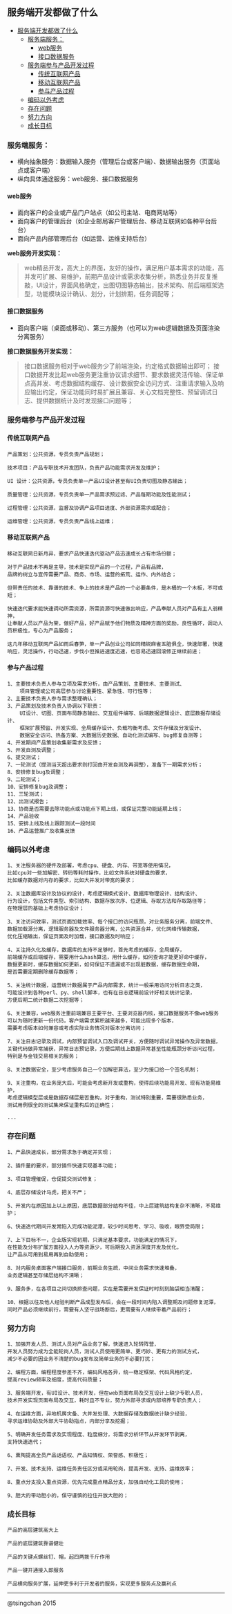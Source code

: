 ## 服务端开发都做了什么


- [服务端开发都做了什么](#服务端开发都做了什么)
    - [服务端服务：](#服务端服务)
        - [web服务](#web服务)
        - [接口数据服务](#接口数据服务)
    - [服务端参与产品开发过程](#服务端参与产品开发过程)
        - [传统互联网产品](#传统互联网产品)
        - [移动互联网产品](#移动互联网产品)
        - [参与产品过程](#参与产品过程)
    - [编码以外考虑](#编码以外考虑)
    - [存在问题](#存在问题)
    - [努力方向](#努力方向)
    - [成长目标](#成长目标)



### 服务端服务： ###
- 横向抽象服务：数据输入服务（管理后台或客户端）、数据输出服务（页面站点或客户端）
- 纵向具体通途服务：web服务、接口数据服务

#### web服务 ####
- 面向客户的企业或产品门户站点（如公司主站、电商网站等）
- 面向客户的管理后台（如企业邮局客户管理后台、移动互联网如各种平台后台）
- 面向产品内部管理后台（如运营、运维支持后台）

**web服务开发实现：**
> web精品开发，高大上的界面，友好的操作，满足用户基本需求的功能，高并发可扩展、易维护，前期产品设计或需求收集分析，熟悉业务并反复推敲，UI设计，界面风格确定，出图切图静态输出，技术架构、前后端框架选型，功能模块设计确认、划分，计划排期，任务调配等；

#### 接口数据服务 ####
- 面向客户端（桌面或移动）、第三方服务（也可以为web逻辑数据及页面渲染分离服务）

**接口数据服务开发实现：**
> 接口数据服务相对于web服务少了前端渲染，约定格式数据输出即可；
> 接口数据开发比起web服务更注重协议请求细节、要求数据灵活传输、保证单点高并发、考虑数据结构缓存、设计数据安全访问方式、注重请求输入及响应输出约定，保证功能同时易扩展且兼容、关心文档完整性、预留调试日志、提供数据统计及时发现接口问题等；

### 服务端参与产品开发过程 ###
#### 传统互联网产品 ####
	产品策划：公共资源，专员负责产品规划；

	技术项目：产品专职技术开发团队，负责产品功能需求开发及维护；

	UI 设计：公共资源，专员负责单一产品UI设计甚至有UI负责切图及静态输出；

	质量管理：公共资源，专员负责单一产品需求预过滤、产品每期功能及性能测试；

	过程管理：公共资源，监督及协调产品项目进度、外部资源需求或配合；

	运维管理：公共资源，专员负责产品线上运维；

#### 移动互联网产品 ####
	移动互联网日新月异，要求产品快速迭代驱动产品迅速成长占有市场份额；

	对于产品技术不再是主导，技术是实现产品的一个过程，产品有品牌，
	品牌的树立与宣传需要产品、商务、市场、运营的拓荒、运作、内外结合；

	但带责任的技术、靠谱的技术、争上的技术是产品的一个必要条件，是木桶的一个木板，不可或短；

	快速迭代要求能快速调动所需资源，所需资源可快速做出响应，产品奉献人员对产品有主人翁精神，
	让奉献人员以产品为荣，做好产品，好产品赋予他们物质及精神方面的奖励，良性循环，调动人员积极性，专心为产品服务；

	这几年移动互联网产品如雨后春笋，单一产品创业公司如同精锐麻雀五脏俱全，快速部署，快速响应，灵活操作，行动迅速，步伐小但推进速度迅速，也容易迅速回滚修正继续前进；


#### 参与产品过程 ####
	1、主要技术负责人参与立项及需求分析，由产品策划、主要技术、主要测试、
		项目管理或公司高层参与讨论重要性、紧急性、可行性等；
	2、主要技术负责人参与需求整理确认；
	3、产品策划及技术负责人协调以下职责：
		UI设计、切图、页面布局静态输出、交互组件编写、后端数据逻辑设计、底层数据存储设计、
		框架扩展预留、开发实现、全局缓存设计、负载均衡考虑、文件存储及分发设计、
		数据安全访问、热备方案、大数据历史数据、自动化测试编写、bug修复自测等；
	4、开发期间产品策划收集新需求及反馈；
	5、开发自测及调整；
	6、提交测试；
	7、一轮测试（提测当天超出要求则打回由开发自测及再调整），准备下一期需求分析；
	8、安排修复bug及调整；
	9、二轮测试；
	10、安排修复bug及调整；
	11、三轮测试；
	12、出测试报告；
	13、协商是否需要去除功能点或功能点下期上线，或保证完整功能延期上线；
	14、产品验收
	15、安排上线及线上跟踪测试一段时间
	16、产品运营推广及收集反馈

### 编码以外考虑 ###

	1、关注服务器的硬件及部署，考虑cpu、硬盘、内存、带宽等使用情况，
	比如cpu对一些加解密、转码等耗时操作，比如文件系统对硬盘的要求，
	比如缓存数据对内存的要求，比如大并发对带宽的要求；
	
	2、关注数据库设计及协议的设计，考虑逻辑模式设计、数据库物理设计、结构设计、
	行为设计，包括文件类型、索引结构、数据存放次序、位逻辑、存取方法和存取路径等；
	在物理层的基础上考虑协议设计；
	
	3、关注访问效率，测试页面加载效率、每个接口的访问瓶颈，对业务服务分离，前端文件、
	数据加载源分离，逻辑服务器及文件服务器分离，公共资源合并，优化网络传输数据，
	优化压缩输出，保证页面及时加载，接口数据及时响应；
	
	4、关注持久化及缓存，数据库的支持不足够时，首先考虑的缓存，全局缓存，
	前端缓存或后端缓存，需要用什么hash算法，用什么缓存，如何查询才能更好命中缓存，
	数据更新时，缓存数据如何更新，如何保证不遗漏或不出现脏数据，缓存数据生命期，
	是否需要定期删除缓存数据等；
	
	5、关注统计数据，运营统计数据属于产品内部需求，统计一般采用访问分析日志之类，
	可能设计到各种perl、py、shell脚本，也有在日志逻辑前设计好相关统计记录，
	方便后期二统计数据二次挖掘等；
	
	6、关注兼容，web服务注重前端兼容主要平台、主要浏览器内核，接口数据服务不像web服务
	可以为随时更新一份代码，客户端需求累积越来越多，可能出现多个版本，
	需要考虑版本如何兼容或考虑实际业务情况对版本分离访问；
	
	7、关注日志记录及调试，内部预留调试入口及调试开关，方便随时调试异常操作及异常数据，
	关键代码做异常捕获，异常日志预记录，方便后期线上数据异常甚至性能瓶颈分析访问过程，
	特别是与金钱交易相关的服务；
	
	8、关注数据安全，至少考虑服务自己一个加解密算法，至少为接口给一个签名机制；
	
	9、关注重构，在业务庞大后，可能会考虑新开发或重构，使得后续功能易开发、现有功能易维护，
	考虑逻辑模型层或是数据存储层是否重构，对于重构，测试特别重要，需要很熟悉业务，
	测试用例很全的测试集来保证重构后的正确性；
	
	...

### 存在问题 ###

	1、产品快速成长，部分需求急于确定并实现；

	2、插件量的要求，部分插件快速实现基本功能；

	3、项目管理催促，仓促提交测试修复；

	4、底层存储设计马虎，把关不严；

	5、开发内在原因加上以上原因，底层数据部分结构不佳，中上层建筑结构复杂不清晰，不易维护；

	6、快速迭代期间开发常陷入完成功能泥潭，较少时间思考、学习、吸收，眼界受局限；

	7、上下目标不一，企业版实现初期，只满足基本要求，功能满足的情况下，
	在性能及分布扩展方面投入人力等资源少，可后期投入资源深度开发及优化，
	让产品从可用到易用再到自助使用；

	8、对内服务桌面客户端接口服务，前期业务生疏，中间业务需求快速堆叠，
	业务逻辑甚至存储层结构不清晰；

	9、服务多，在各项目之间切换排查问题，实在是需要开发保证时时刻刻脑袋相当清醒；

	10、根据以往及他人经验判断产品成型发布后，会在一段时间内陷入调整期及问题修复泥潭，
	同时产品必须继续前行，需要有人坚守战场断后，更需要有人继续带着产品前行；


### 努力方向 ###

	1、加强开发人员、测试人员对产品业务了解，快速进入轮转阵营，
	开发人员努力成为全能轮岗人员，测试人员使用更简单、更巧妙、更有力的测试方式，
	减少不必要的因业务不清楚的bug发布及简单业务的不必要打扰；

	2、编程方面，编程程度参差不齐，编码风格各异，统一稳定框架、代码风格约定，
	提高review频率及细度，提高代码质量；

	3、服务端开发，有UI设计、技术开发，但在web页面布局及交互设计上缺少专职人员，
	技术开发实现页面布局及交互，耗时且不专业，努力外部寻求或内部培养专职负责人；

	4、在运维方面，异地机房灾备、大并发处理、大数据存储及数据统计缺少经验，
	寻求运维协助及外部大牛协助指点，内部分享及挖掘；

	5、明确开发任务需求及实现程度、粒度细分，将需求分析环节从开发环节剥离，
	支持快速迭代；

	6、熏陶提高全员产品话语权、产品知情权、荣誉感、积极性；

	7、开发、技术支持、运维任务责任区分或采用轮岗，提高开发、支持、运维效率；

	8、重点分支投入重点资源，优先完成重点精品分支，加强自动化工具的使用；

	9、胆大的带动胆小的，保守谨慎的拉住开放大胆的；

### 成长目标 ###
	产品的高层建筑高大上

	产品的底层建筑靠谱健壮

	产品的关键点螺丝钉、帽，起四两拨千斤作用

	产品一键开通接入即服务

	产品横向服务扩展，延伸更多利于开发者的服务，实现更多服务点及赢利点

----------
@tsingchan 2015